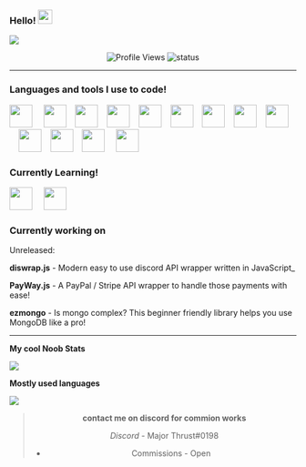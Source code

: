 
### Hello! <img src="https://media.giphy.com/media/hvRJCLFzcasrR4ia7z/giphy.gif" width="25px">
<a href="https://discord.gg/FvhkvDz">
  <img align = "middle" src="https://raw.githubusercontent.com/Major-Thrust/Major-Thrust/main/GitHub_banner.png"/>
</a>

<div align="center">

![Profile Views](https://komarev.com/ghpvc/?username=Mercurydev986&color=blueviolet) ![status](https://nocache.advaith.workers.dev?url=https://img.shields.io/endpoint?url=https://dev.discordprofiles.me/api/badge/status/759612206995603486?simple=true)

</div>

________________________________________________________________________

### Languages and tools I use to code!

<img src="https://devicons.github.io/devicon/devicon.git/icons/nodejs/nodejs-original.svg" width="40px"> &nbsp;&nbsp;&nbsp;&nbsp;<img src="https://devicons.github.io/devicon/devicon.git/icons/javascript/javascript-original.svg" width="40px">&nbsp;&nbsp;&nbsp;&nbsp;<img src="https://devicons.github.io/devicon/devicon.git/icons/react/react-original.svg" width="40px">&nbsp;&nbsp;&nbsp;&nbsp;<img src="https://devicons.github.io/devicon/devicon.git/icons/express/express-original.svg" width="40px">&nbsp;&nbsp;&nbsp;&nbsp;<img src="https://devicons.github.io/devicon/devicon.git/icons/typescript/typescript-original.svg" width="40px">&nbsp;&nbsp;&nbsp;&nbsp;<img src="https://devicons.github.io/devicon/devicon.git/icons/npm/npm-original-wordmark.svg" width="40px">&nbsp;&nbsp;&nbsp;&nbsp;<img src="https://devicons.github.io/devicon/devicon.git/icons/github/github-original.svg" width="40px">&nbsp;&nbsp;&nbsp;&nbsp;<img src="https://devicons.github.io/devicon/devicon.git/icons/git/git-original.svg" width="40px">&nbsp;&nbsp;&nbsp;&nbsp;<img src="https://devicons.github.io/devicon/devicon.git/icons/vuejs/vuejs-original.svg" width="40px">&nbsp;&nbsp;&nbsp;&nbsp;<img src="https://devicons.github.io/devicon/devicon.git/icons/mongodb/mongodb-original.svg" width="40px">&nbsp;&nbsp;&nbsp;&nbsp;<img src="https://devicons.github.io/devicon/devicon.git/icons/java/java-original.svg" width="40px">&nbsp;&nbsp;&nbsp;&nbsp;<img src="https://devicons.github.io/devicon/devicon.git/icons/html5/html5-plain.svg" width="40px">&nbsp;&nbsp;&nbsp;&nbsp;&nbsp;<img src="https://devicons.github.io/devicon/devicon.git/icons/css3/css3-plain.svg" width="40px">

### Currently Learning!

<img src="https://devicons.github.io/devicon/devicon.git/icons/angularjs/angularjs-plain.svg" width="40px">&nbsp;&nbsp;&nbsp;&nbsp;&nbsp;<img src="https://devicons.github.io/devicon/devicon.git/icons/android/android-plain.svg" width="40px">

### Currently working on

Unreleased:

**diswrap.js** - Modern easy to use discord API wrapper written in JavaScript_

**PayWay.js**  - A PayPal / Stripe API wrapper to handle those payments with ease! 

**ezmongo** - Is mongo complex? This beginner friendly library helps you use MongoDB like a pro!

------------------------------------------------------------------------------------------

**My cool Noob Stats**

<img align="middle" src="https://github-readme-stats.vercel.app/api?username=Major-Thrust&theme=tokyonight">

<br>


**Mostly used languages**

<img align="middle" src="https://github-readme-stats.vercel.app/api/top-langs/?username=Major-Thrust&theme=tokyonight&hide=batchfile">

<br>

<div align="center">

> **contact me on discord for commion works**
> 
> *Discord* - Major Thrust#0198
> 
> * Commissions - Open

</div>
